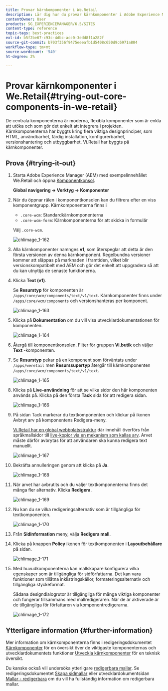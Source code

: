 ```yaml
---
title: Provar kärnkomponenter i We.Retail
description: Lär dig hur du provar kärnkomponenter i Adobe Experience Manager med hjälp av We.Retail.
contentOwner: User
products: SG_EXPERIENCEMANAGER/6.5/SITES
content-type: reference
topic-tags: best-practices
exl-id: b5f2be67-c93c-4dbc-acc0-3edd8f1a282f
source-git-commit: b703f356f9475eeeafb1d5408c650d9c6971a804
workflow-type: tm+mt
source-wordcount: '540'
ht-degree: 2%

---
```


# Provar kärnkomponenter i We.Retail{#trying-out-core-components-in-we-retail}

De centrala komponenterna är moderna, flexibla komponenter som är enkla att utöka och som gör det enkelt att integrera i projekten. Kärnkomponenterna har byggts kring flera viktiga designprinciper, som HTML, användbarhet, färdig installation, konfigurerbarhet, versionshantering och utbyggbarhet. Vi.Retail har byggts på kärnkomponenter.

## Prova {#trying-it-out}

1. Starta Adobe Experience Manager (AEM) med exempelinnehållet We.Retail och öppna [Komponentkonsol](/help/sites-authoring/default-components-console.md).

   **Global navigering -> Verktyg -> Komponenter**

1. När du öppnar rälen i komponentkonsolen kan du filtrera efter en viss komponentgrupp. Kärnkomponenterna finns i

   * `.core-wcm`: Standardkärnkomponenterna
   * `.core-wcm-form`: Kärnkomponenterna för att skicka in formulär

   Välj `.core-wcm`.

   ![chlimage_1-162](assets/chlimage_1-162.png)

1. Alla kärnkomponenter namnges **v1**, som återspeglar att detta är den första versionen av denna kärnkomponent. Regelbundna versioner kommer att släppas på marknaden i framtiden, vilket blir versionskompatibelt med AEM och gör det enkelt att uppgradera så att du kan utnyttja de senaste funktionerna.
1. Klicka **Text (v1)**.

   Se **Resurstyp** för komponenten är `/apps/core/wcm/components/text/v1/text`. Kärnkomponenter finns under `/apps/core/wcm/components` och versionshanteras per komponent.

   ![chlimage_1-163](assets/chlimage_1-163.png)

1. Klicka på **Dokumentation** om du vill visa utvecklardokumentationen för komponenten.

   ![chlimage_1-164](assets/chlimage_1-164.png)

1. Återgå till komponentkonsolen. Filter för gruppen **Vi.butik** och väljer **Text** -komponenten.
1. Se **Resurstyp** pekar på en komponent som förväntats under `/apps/weretail` men **Resurssupertyp** återgår till kärnkomponenten `/apps/core/wcm/components/text/v1/text`.

   ![chlimage_1-165](assets/chlimage_1-165.png)

1. Klicka på **Live-användning** för att se vilka sidor den här komponenten används på. Klicka på den första **Tack** sida för att redigera sidan.

   ![chlimage_1-166](assets/chlimage_1-166.png)

1. På sidan Tack markerar du textkomponenten och klickar på ikonen Avbryt arv på komponentens Redigera-meny.

   [Vi.Retail har en global webbplatsstruktur](/help/sites-developing/we-retail-globalized-site-structure.md) där innehåll överförs från språkmallsidor till [live-kopior via en mekanism som kallas arv](/help/sites-administering/msm.md). Arvet måste därför avbrytas för att användaren ska kunna redigera text manuellt.

   ![chlimage_1-167](assets/chlimage_1-167.png)

1. Bekräfta annulleringen genom att klicka på **Ja**.

   ![chlimage_1-168](assets/chlimage_1-168.png)

1. När arvet har avbrutits och du väljer textkomponenterna finns det många fler alternativ. Klicka **Redigera**.

   ![chlimage_1-169](assets/chlimage_1-169.png)

1. Nu kan du se vilka redigeringsalternativ som är tillgängliga för textkomponenten.

   ![chlimage_1-170](assets/chlimage_1-170.png)

1. Från **Sidinformation** meny, välja **Redigera mall**.
1. Klicka på knappen **Policy** ikonen för textkomponenten i **Layoutbehållare** på sidan.

   ![chlimage_1-171](assets/chlimage_1-171.png)

1. Med huvudkomponenterna kan mallskapare konfigurera vilka egenskaper som är tillgängliga för sidförfattarna. Det kan vara funktioner som tillåtna inklistringskällor, formateringsalternativ och tillgängliga styckeformat.

   Sådana designdialogrutor är tillgängliga för många viktiga komponenter och fungerar tillsammans med mallredigeraren. När de är aktiverade är de tillgängliga för författaren via komponentredigerarna.

   ![chlimage_1-172](assets/chlimage_1-172.png)

## Ytterligare information {#further-information}

Mer information om kärnkomponenterna finns i redigeringsdokumentet [Kärnkomponenter](https://experienceleague.adobe.com/docs/experience-manager-core-components/using/introduction.html) för en översikt över de viktigaste komponenternas och utvecklardokumentets funktioner [Utveckla kärnkomponenter](https://experienceleague.adobe.com/docs/experience-manager-core-components/using/developing/overview.html?lang=en) för en teknisk översikt.

Du kanske också vill undersöka ytterligare [redigerbara mallar](/help/sites-developing/we-retail-editable-templates.md). Se redigeringsdokumentet [Skapa sidmallar](/help/sites-authoring/templates.md) eller utvecklardokumentsidan [Mallar - redigerbara](/help/sites-developing/page-templates-editable.md) om du vill ha fullständig information om redigerbara mallar.
